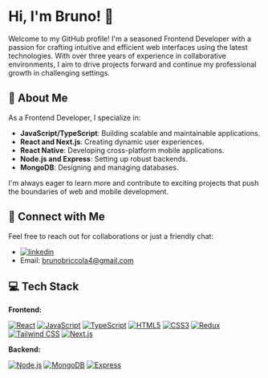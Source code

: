 

# Hi, I'm Bruno! 👋

Welcome to my GitHub profile! I'm a seasoned Frontend Developer with a passion for crafting intuitive and efficient web interfaces using the latest technologies. With over three years of experience in collaborative environments, I aim to drive projects forward and continue my professional growth in challenging settings.

## 🚀 About Me
As a Frontend Developer, I specialize in:
- **JavaScript/TypeScript**: Building scalable and maintainable applications.
- **React and Next.js**: Creating dynamic user experiences.
- **React Native**: Developing cross-platform mobile applications.
- **Node.js and Express**: Setting up robust backends.
- **MongoDB**: Designing and managing databases.

I'm always eager to learn more and contribute to exciting projects that push the boundaries of web and mobile development.

## 🔗 Connect with Me

Feel free to reach out for collaborations or just a friendly chat:
 
- [![linkedin](https://img.shields.io/badge/linkedin-0A66C2?style=for-the-badge&logo=linkedin&logoColor=white)](https://www.linkedin.com/in/brunobriccola)
- Email: <a href="mailto:brunobriccola4@gmail.com">brunobriccola4@gmail.com</a>

## 💻 Tech Stack

**Frontend:**
<p>
  <a href="https://reactjs.org/"><img alt="React" src="https://skillicons.dev/icons?i=react"></a>
  <a href="https://developer.mozilla.org/en-US/docs/Web/JavaScript"><img alt="JavaScript" src="https://skillicons.dev/icons?i=js"></a>
  <a href="https://www.typescriptlang.org/"><img alt="TypeScript" src="https://skillicons.dev/icons?i=ts"></a>
  <a href="https://developer.mozilla.org/en-US/docs/Web/Guide/HTML/HTML5"><img alt="HTML5" src="https://skillicons.dev/icons?i=html"></a>
  <a href="https://developer.mozilla.org/en-US/docs/Web/CSS"><img alt="CSS3" src="https://skillicons.dev/icons?i=css"></a>
  <a href="https://redux.js.org/"><img alt="Redux" src="https://skillicons.dev/icons?i=redux"></a>
  <a href="https://tailwindcss.com/"><img alt="Tailwind CSS" src="https://skillicons.dev/icons?i=tailwind"></a>
  <a href="https://nextjs.org/"><img alt="Next.js" src="https://skillicons.dev/icons?i=nextjs"></a>
</p>

**Backend:**
<p>
  <a href="https://nodejs.org/"><img alt="Node.js" src="https://skillicons.dev/icons?i=nodejs"></a>
  <a href="https://www.mongodb.com/"><img alt="MongoDB" src="https://skillicons.dev/icons?i=mongodb"></a>
  <a href="https://expressjs.com/"><img alt="Express" src="https://skillicons.dev/icons?i=express"></a>
</p>
